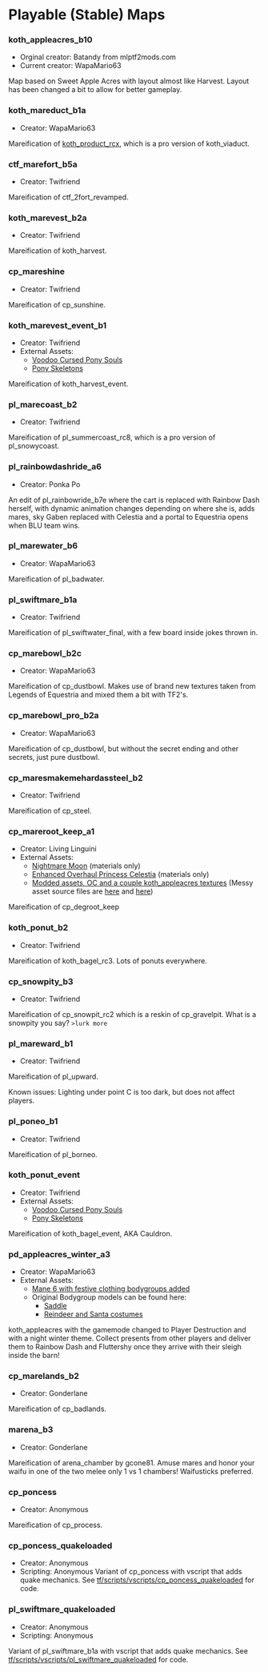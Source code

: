 # Playable (Stable) Maps

### koth_appleacres_b10
* Orginal creator: Batandy from mlptf2mods.com
* Current creator: WapaMario63

Map based on Sweet Apple Acres with layout almost like Harvest. Layout has been changed a bit to allow for better gameplay.

### koth_mareduct_b1a
* Creator: WapaMario63

Mareification of [koth_product_rcx](https://github.com/maxdup/koth_product), which is a pro version of koth_viaduct.

### ctf_marefort_b5a
* Creator: Twifriend

Mareification of ctf_2fort_revamped.

### koth_marevest_b2a
* Creator: Twifriend

Mareification of koth_harvest.

### cp_mareshine
* Creator: Twifriend

Mareification of cp_sunshine.

### koth_marevest_event_b1
* Creator: Twifriend
* External Assets:
  * [Voodoo Cursed Pony Souls](https://www.deviantart.com/mlpstevepvb/art/Voodoo-Cursed-Pony-Souls-815412523)
  * [Pony Skeletons](https://www.deviantart.com/beardeddoomguy/art/DL-Bone-v2-390915499)

Mareification of koth_harvest_event.

### pl_marecoast_b2
* Creator: Twifriend

Mareification of pl_summercoast_rc8, which is a pro version of pl_snowycoast.

### pl_rainbowdashride_a6
* Creator: Ponka Po

An edit of pl_rainbowride_b7e where the cart is replaced with Rainbow Dash herself, with dynamic animation changes depending on where she is, adds mares, sky Gaben replaced with Celestia and a portal to Equestria opens when BLU team wins.

### pl_marewater_b6
* Creator: WapaMario63

Mareification of pl_badwater.

### pl_swiftmare_b1a
* Creator: Twifriend

Mareification of pl_swiftwater_final, with a few board inside jokes thrown in.

### cp_marebowl_b2c
* Creator: WapaMario63

Mareification of cp_dustbowl. Makes use of brand new textures taken from Legends of Equestria and mixed them a bit with TF2's.

### cp_marebowl_pro_b2a
* Creator: WapaMario63

Mareification of cp_dustbowl, but without the secret ending and other secrets, just pure dustbowl.

### cp_maresmakemehardassteel_b2
* Creator: Twifriend

Mareification of cp_steel.

### cp_mareroot_keep_a1
* Creator: Living Linguini
* External Assets:
  * [Nightmare Moon](https://www.deviantart.com/beardeddoomguy/art/DL-Nightmare-Moon-491281528) (materials only)
  * [Enhanced Overhaul Princess Celestia](https://www.deviantart.com/beardeddoomguy/art/DL-Enhanced-Overhaul-Princess-Celestia-746196574) (materials only)
  * [Modded assets, OC and a couple koth_appleacres textures](https://github.com/StallionMilker/cp_marekeep/blob/a1_maintenance/custom.zip) (Messy asset source files are [here](https://github.com/StallionMilker/pony_npcs) and [here](https://github.com/StallionMilker/cp_marekeep/tree/main/raw))

Mareification of cp_degroot_keep

### koth_ponut_b2
* Creator: Twifriend

Mareification of koth_bagel_rc3. Lots of ponuts everywhere.

### cp_snowpity_b3
* Creator: Twifriend

Mareification of cp_snowpit_rc2 which is a reskin of cp_gravelpit. What is a snowpity you say? `>lurk more`

### pl_mareward_b1
* Creator: Twifriend

Mareification of pl_upward.

Known issues: Lighting under point C is too dark, but does not affect players.

### pl_poneo_b1
* Creator: Twifriend

Mareification of pl_borneo.

### koth_ponut_event
* Creator: Twifriend
* External Assets:
  * [Voodoo Cursed Pony Souls](https://www.deviantart.com/mlpstevepvb/art/Voodoo-Cursed-Pony-Souls-815412523)
  * [Pony Skeletons](https://www.deviantart.com/beardeddoomguy/art/DL-Bone-v2-390915499)

Mareification of koth_bagel_event, AKA Cauldron.

### pd_appleacres_winter_a3
* Creator: WapaMario63
* External Assets:
  * [Mane 6 with festive clothing bodygroups added](https://www.mediafire.com/file/jjomhvnohlm2r3a/)
  * Original Bodygroup models can be found here:
    * [Saddle](https://www.deviantart.com/lunarguardwhoof/art/Saddle-for-ponies-SFM-Gmod-483474577)
    * [Reindeer and Santa costumes](https://www.deviantart.com/whiteskypony/art/The-Christmas-Pack-SFM-GMOD-Props-DL-419343205)

koth_appleacres with the gamemode changed to Player Destruction and with a night winter theme. Collect presents from other players and deliver them to Rainbow Dash and Fluttershy once they arrive with their sleigh inside the barn!

### cp_marelands_b2
* Creator: Gonderlane

Mareification of cp_badlands.

### marena_b3
* Creator: Gonderlane

Mareification of arena_chamber by gcone81. Amuse mares and honor your waifu in one of the two melee only 1 vs 1 chambers! Waifusticks preferred.

### cp_poncess
* Creator: Anonymous

Mareification of cp_process.

### cp_poncess_quakeloaded
* Creator: Anonymous
* Scripting: Anonymous
Variant of cp_poncess with vscript that adds quake mechanics. See [tf/scripts/vscripts/cp_poncess_quakeloaded](https://github.com/WapaMario63/-mlptf2-Maps/tree/main/tf/scripts/vscripts/cp_poncess_quakeloaded) for code.

### pl_swiftmare_quakeloaded
* Creator: Anonymous
* Scripting: Anonymous

Variant of pl_swiftmare_b1a with vscript that adds quake mechanics. See [tf/scripts/vscripts/pl_swiftmare_quakeloaded](https://github.com/WapaMario63/-mlptf2-Maps/tree/main/tf/scripts/vscripts/pl_swiftmare_quakeloaded) for code.
